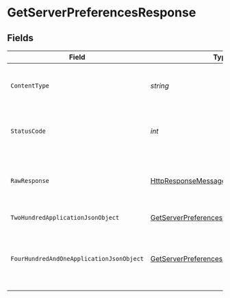 # GetServerPreferencesResponse


## Fields

| Field                                                                                                                | Type                                                                                                                 | Required                                                                                                             | Description                                                                                                          |
| -------------------------------------------------------------------------------------------------------------------- | -------------------------------------------------------------------------------------------------------------------- | -------------------------------------------------------------------------------------------------------------------- | -------------------------------------------------------------------------------------------------------------------- |
| `ContentType`                                                                                                        | *string*                                                                                                             | :heavy_check_mark:                                                                                                   | HTTP response content type for this operation                                                                        |
| `StatusCode`                                                                                                         | *int*                                                                                                                | :heavy_check_mark:                                                                                                   | HTTP response status code for this operation                                                                         |
| `RawResponse`                                                                                                        | [HttpResponseMessage](https://learn.microsoft.com/en-us/dotnet/api/system.net.http.httpresponsemessage?view=net-5.0) | :heavy_check_mark:                                                                                                   | Raw HTTP response; suitable for custom response parsing                                                              |
| `TwoHundredApplicationJsonObject`                                                                                    | [GetServerPreferencesResponseBody](../../Models/Requests/GetServerPreferencesResponseBody.md)                        | :heavy_minus_sign:                                                                                                   | Server Preferences                                                                                                   |
| `FourHundredAndOneApplicationJsonObject`                                                                             | [GetServerPreferencesServerResponseBody](../../Models/Requests/GetServerPreferencesServerResponseBody.md)            | :heavy_minus_sign:                                                                                                   | Unauthorized - Returned if the X-Plex-Token is missing from the header or query.                                     |